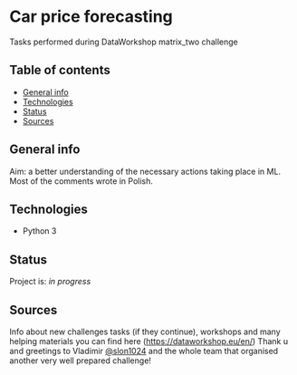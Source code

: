 # Car price forecasting

Tasks performed during DataWorkshop matrix_two challenge

## Table of contents
* [General info](#general-info)
* [Technologies](#technologies)
* [Status](#status)
* [Sources](#sources)

## General info
Aim: a better understanding of the necessary actions taking place in ML.
Most of the comments wrote in Polish.
 
## Technologies
* Python 3


## Status
Project is:  _in progress_


## Sources
Info about new challenges tasks (if they continue), workshops and many helping materials you can find here (https://dataworkshop.eu/en/)
Thank u and  greetings to Vladimir [@slon1024](https://twitter.com/slon1024) and the whole team that organised another very well prepared challenge!

